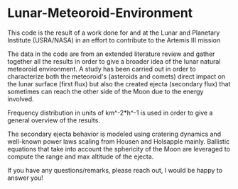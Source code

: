 # Lunar-Meteoroid-Environment
This code is the result of a work done for and at the Lunar and Planetary Institute (USRA/NASA) in an effort to contribute to the Artemis III mission 

The data in the code are from an extended literature review and gather together all the results in order to give a broader idea of the lunar natural meteoroid environment. A study has been carried out in order to characterize both the meteoroid's (asteroids and comets) direct impact on the lunar surface (first flux) but also the created ejecta (secondary flux) that sometimes can reach the other side of the Moon due to the energy involved. 

Frequency distribution in units of km^-2*h^-1 is used in order to give a general overview of the results. 

The secondary ejecta behavior is modeled using cratering dynamics and well-known power laws scaling from Housen and Holsapple mainly.
Ballistic equations that take into account the sphericity of the Moon are leveraged to compute the range and max altitude of the ejecta. 

If you have any questions/remarks, please reach out, I would be happy to answer you! 

